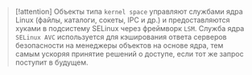 
> [!attention] 
> Объекты типа `kernel space` управляют службами ядра Linux (файлы, каталоги, сокеты, IPC и др.) и предоставляются хуками в подсистему SELinux через фреймворк `LSM`.
> Служба ядра `SELinux AVC` используется для кэширования ответа серверов безопасности на менеджеры объектов на основе ядра, тем самым ускоряя принятие решений о доступе, если тот же запрос поступит в будущем.
> 
